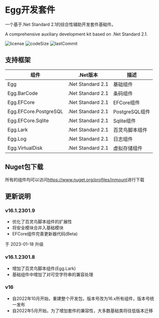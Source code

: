 # Egg开发套件

一个基于.Net Standard 2.1的综合性辅助开发套件基础件。

A comprehensive auxiliary development kit based on .Net Standard 2.1.

![license](https://img.shields.io/github/license/inmount/egg)
![codeSize](https://img.shields.io/github/languages/code-size/inmount/egg)
![lastCommit](https://img.shields.io/github/last-commit/inmount/egg)

## 支持框架

| 组件 | .Net版本 | 描述 |
| ---- | ----- | ---- |
| Egg | .Net Standard 2.1 | 基础组件 |
| Egg.BarCode | .Net Standard 2.1 | 条码组件 |
| Egg.EFCore | .Net Standard 2.1 | EFCore组件 |
| Egg.EFCore.PostgreSQL | .Net Standard 2.1 | PostgreSQL组件 |
| Egg.EFCore.Sqlite | .Net Standard 2.1 | Sqlite组件 |
| Egg.Lark | .Net Standard 2.1 | 百灵鸟脚本组件 |
| Egg.Log | .Net Standard 2.1 | 日志组件 |
| Egg.VirtualDisk | .Net Standard 2.1 | 虚拟存储组件 |

## Nuget包下载

所有的组件均可以访问<https://www.nuget.org/profiles/inmount>进行下载

## 更新说明

### v16.1.2301.9

+ 优化了百灵鸟脚本组件的扩展性
+ 将安全模块合并入基础模块
+ EFCore组件完善更新器代码(Beta)

于 2023-01-18 升级

### v16.1.2301.8

+ 增加了百灵鸟脚本组件(Egg.Lark)
+ 基础组件中增加了对可空字符串的兼容处理

### v16

+ 自2022年10月开始，重建整个开发包，版本号改为16.x所有组件，版本号统一发布
+ 自2022年5月开始，为了增加套件的兼容性，大多数基础类将往低版本迁移
